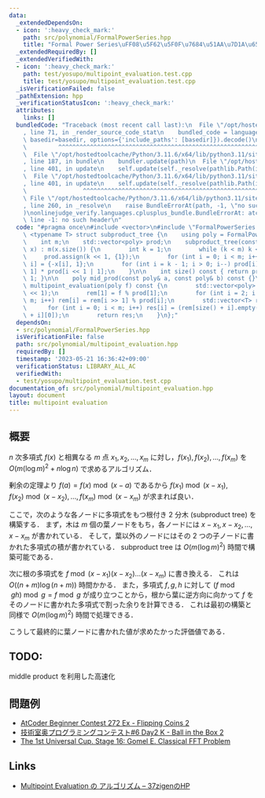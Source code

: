 ```yaml
---
data:
  _extendedDependsOn:
  - icon: ':heavy_check_mark:'
    path: src/polynomial/FormalPowerSeries.hpp
    title: "Formal Power Series\uFF08\u5F62\u5F0F\u7684\u51AA\u7D1A\u6570\uFF09"
  _extendedRequiredBy: []
  _extendedVerifiedWith:
  - icon: ':heavy_check_mark:'
    path: test/yosupo/multipoint_evaluation.test.cpp
    title: test/yosupo/multipoint_evaluation.test.cpp
  _isVerificationFailed: false
  _pathExtension: hpp
  _verificationStatusIcon: ':heavy_check_mark:'
  attributes:
    links: []
  bundledCode: "Traceback (most recent call last):\n  File \"/opt/hostedtoolcache/Python/3.11.6/x64/lib/python3.11/site-packages/onlinejudge_verify/documentation/build.py\"\
    , line 71, in _render_source_code_stat\n    bundled_code = language.bundle(stat.path,\
    \ basedir=basedir, options={'include_paths': [basedir]}).decode()\n          \
    \         ^^^^^^^^^^^^^^^^^^^^^^^^^^^^^^^^^^^^^^^^^^^^^^^^^^^^^^^^^^^^^^^^^^^^^^^^^^^^^^^^^\n\
    \  File \"/opt/hostedtoolcache/Python/3.11.6/x64/lib/python3.11/site-packages/onlinejudge_verify/languages/cplusplus.py\"\
    , line 187, in bundle\n    bundler.update(path)\n  File \"/opt/hostedtoolcache/Python/3.11.6/x64/lib/python3.11/site-packages/onlinejudge_verify/languages/cplusplus_bundle.py\"\
    , line 401, in update\n    self.update(self._resolve(pathlib.Path(included), included_from=path))\n\
    \  File \"/opt/hostedtoolcache/Python/3.11.6/x64/lib/python3.11/site-packages/onlinejudge_verify/languages/cplusplus_bundle.py\"\
    , line 401, in update\n    self.update(self._resolve(pathlib.Path(included), included_from=path))\n\
    \                ^^^^^^^^^^^^^^^^^^^^^^^^^^^^^^^^^^^^^^^^^^^^^^^^^^^^^^^^^\n \
    \ File \"/opt/hostedtoolcache/Python/3.11.6/x64/lib/python3.11/site-packages/onlinejudge_verify/languages/cplusplus_bundle.py\"\
    , line 260, in _resolve\n    raise BundleErrorAt(path, -1, \"no such header\"\
    )\nonlinejudge_verify.languages.cplusplus_bundle.BundleErrorAt: atcoder/convolution:\
    \ line -1: no such header\n"
  code: "#pragma once\n#include <vector>\n#include \"FormalPowerSeries.hpp\"\n\ntemplate\
    \ <typename T> struct subproduct_tree {\n    using poly = FormalPowerSeries<T>;\n\
    \    int m;\n    std::vector<poly> prod;\n    subproduct_tree(const std::vector<T>&\
    \ x) : m(x.size()) {\n        int k = 1;\n        while (k < m) k <<= 1;\n   \
    \     prod.assign(k << 1, {1});\n        for (int i = 0; i < m; i++) prod[k +\
    \ i] = {-x[i], 1};\n        for (int i = k - 1; i > 0; i--) prod[i] = prod[i <<\
    \ 1] * prod[i << 1 | 1];\n    }\n\n    int size() const { return prod.size() >>\
    \ 1; }\n\n    poly mid_prod(const poly& a, const poly& b) const {}\n\n    std::vector<T>\
    \ multipoint_evaluation(poly f) const {\n        std::vector<poly> rem(size()\
    \ << 1);\n        rem[1] = f % prod[1];\n        for (int i = 2; i < size() +\
    \ m; i++) rem[i] = rem[i >> 1] % prod[i];\n        std::vector<T> res(m);\n  \
    \      for (int i = 0; i < m; i++) res[i] = (rem[size() + i].empty() ? 0 : rem[size()\
    \ + i][0]);\n        return res;\n    }\n};"
  dependsOn:
  - src/polynomial/FormalPowerSeries.hpp
  isVerificationFile: false
  path: src/polynomial/multipoint_evaluation.hpp
  requiredBy: []
  timestamp: '2023-05-21 16:36:42+09:00'
  verificationStatus: LIBRARY_ALL_AC
  verifiedWith:
  - test/yosupo/multipoint_evaluation.test.cpp
documentation_of: src/polynomial/multipoint_evaluation.hpp
layout: document
title: multipoint evaluation
---
```


## 概要
$n$ 次多項式 $f(x)$ と相異なる $m$ 点 $x_1, x_2, \dots , x_m$ に対し，$f(x_1), f(x_2), \dots , f(x_m)$ を $O(m (\log m)^2 + n \log n)$ で求めるアルゴリズム．

剰余の定理より $f(a) = f(x) \bmod (x - a)$ であるから $f(x_1) \bmod (x - x_1), f(x_2) \bmod (x - x_2), \dots , f(x_m) \bmod (x - x_m)$ が求まれば良い．

ここで，次のような各ノードに多項式をもつ根付き 2 分木 (subproduct tree) を構築する．
まず，木は $m$ 個の葉ノードをもち，各ノードには $x - x_1, x - x_2, \dots , x - x_m$ が書かれている．
そして，葉以外のノードにはその 2 つの子ノードに書かれた多項式の積が書かれている．
subproduct tree は $O(m (\log m)^2)$ 時間で構築可能である．

次に根の多項式を $f \bmod (x - x_1) (x - x_2) \dots (x - x_m)$ に書き換える．
これは $O((n + m) \log (n + m))$ 時間かかる．
また，多項式 $f, g, h$ に対して $(f \bmod g h) \bmod g = f \bmod g$ が成り立つことから，根から葉に逆方向に向かって $f$ をそのノードに書かれた多項式で割った余りを計算できる．
これは最初の構築と同様で $O(m (\log m)^2)$ 時間で処理できる．

こうして最終的に葉ノードに書かれた値が求めたかった評価値である．

## TODO:
middle product を利用した高速化

## 問題例
- [AtCoder Beginner Contest 272 Ex - Flipping Coins 2](https://atcoder.jp/contests/abc272/tasks/abc272_h)
- [技術室奥プログラミングコンテスト#6 Day2 K - Ball in the Box 2](https://atcoder.jp/contests/tkppc6-2/tasks/tkppc6_2_k)
- [The 1st Universal Cup. Stage 16: Gomel E. Classical FFT Problem](https://qoj.ac/contest/1223/problem/6411?v=1)

## Links
- [Multipoint Evaluation の アルゴリズム – 37zigenのHP](https://37zigen.com/multipoint-evaluation/)
